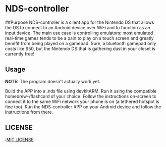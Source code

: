 NDS-controller
===============
##Purpose
NDS-controller is a client app for the Nintendo DS that allows the DS to 
connect to an Android device over WiFi and to function as an input device. 
The main use case is controlling emulators: most emulated real-time games 
tends to be a pain to play on a touch screen and greatly benefit from being 
played on a gamepad. Sure, a bluetooth gamepad only costs like $50, but the 
Nintendo DS that is gathering dust in your closet is currently free!

## Usage 
**NOTE:** The program doesn't actually work yet.

Build the APP into a .nds file using devkitARM. Run it using the compatible
homebrew-/flashcard of your choice. Follow the instructions on-screen to
connect it to the same WiFi network your phone is on (a tethered hotspot is 
fine too). Run the NDS-controller APP on your Android device and follow the 
instructions from there.

## LICENSE
:[MIT LICENSE](LICENSE)
